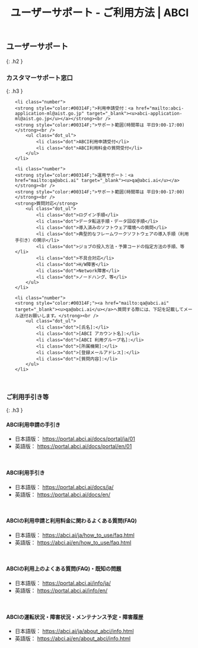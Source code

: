 ﻿---
layout: ja/how_to_use/user_support
title: ユーザーサポート - ご利用方法 | ABCI
permalink: /ja/how_to_use/user_support.html
---


## ユーザーサポート
{: .h2 }


### カスタマーサポート窓口
{: .h3 }

<ul class="number_ul">

	<li class="number">
	<strong style="color:#00314F;">利用申請受付：<a href="mailto:abci-application-ml@aist.go.jp" target="_blank"><u>abci-application-ml@aist.go.jp</u></a></strong><br />
	<strong style="color:#00314F;">サポート範囲(時間帯は 平日9:00-17:00)</strong><br />
		<ul class="dot_ul">
			<li class="dot">ABCI利用申請受付</li>
			<li class="dot">ABCI利用料金の質問受付</li>
		</ul>
	</li>

	<li class="number">
	<strong style="color:#00314F;">運用サポート：<a href="mailto:qa@abci.ai" target="_blank"><u>qa@abci.ai</u></a></strong><br />
	<strong style="color:#00314F;">サポート範囲(時間帯は 平日9:00-17:00)</strong><br />
	<strong>質問対応</strong>
		<ul class="dot_ul">
			<li class="dot">ログイン手順</li>
			<li class="dot">データ転送手順・データ回収手順</li>
			<li class="dot">導入済みのソフトウェア環境への質問</li>
			<li class="dot">典型的なフレームワークソフトウェアの導入手順（利用手引き）の開示</li>
			<li class="dot">ジョブの投入方法・予算コードの指定方法の手順、等</li>
			<li class="dot">不具合対応</li>
			<li class="dot">H/W障害</li>
			<li class="dot">Network障害</li>
			<li class="dot">ノードハング、等</li>
		</ul>
	</li>

	<li class="number">
	<strong style="color:#00314F;"><a href="mailto:qa@abci.ai" target="_blank"><u>qa@abci.ai</u></a>へ質問する際には、下記を記載してメール送付お願いします。</strong><br />
		<ul class="dot_ul">
			<li class="dot">[氏名]:</li>
			<li class="dot">[ABCI アカウント名]:</li>
			<li class="dot">[ABCI 利用グループ名]:</li>
			<li class="dot">[所属機関]:</li>
			<li class="dot">[登録メールアドレス]:</li>
			<li class="dot">[質問内容]:</li>
		</ul>
	</li>


</ul>
<br />


### ご利用手引き等
{: .h3 }

<h4 class="h4">ABCI利用申請の手引き</h4>

<ul class="dot_ul">
<li class="dot">日本語版： <a href="https://portal.abci.ai/docs/portal/ja/01" target="_blank"><u>https://portal.abci.ai/docs/portal/ja/01</u></a></li>
<li class="dot">英語版： <a href="https://portal.abci.ai/docs/portal/en/01" target="_blank"><u>https://portal.abci.ai/docs/portal/en/01</u></a></li>
</ul>


<br />
<h4 class="h4">ABCI利用手引き</h4>

<ul class="dot_ul">
<li class="dot">日本語版： <a href="https://portal.abci.ai/docs/ja/" target="_blank"><u>https://portal.abci.ai/docs/ja/</u></a></li>
<li class="dot">英語版： <a href="https://portal.abci.ai/docs/en/" target="_blank"><u>https://portal.abci.ai/docs/en/</u></a></li>
</ul>
<br />
<h4 class="h4">ABCIの利用申請と利用料金に関わるよくある質問(FAQ)</h4>

<ul class="dot_ul">
<li class="dot">日本語版： <a href="https://abci.ai/ja/how_to_use/faq.html" target="_blank"><u>https://abci.ai/ja/how_to_use/faq.html</u></a></li>
<li class="dot">英語版： <a href="https://abci.ai/en/how_to_use/faq.html" target="_blank"><u>https://abci.ai/en/how_to_use/faq.html</u></a></li>
</ul>
<br />

<h4 class="h4">ABCIの利用上のよくある質問(FAQ)・既知の問題</h4>

<ul class="dot_ul">
<li class="dot">日本語版： <a href="https://portal.abci.ai/info/ja/" target="_blank"><u>https://portal.abci.ai/info/ja/</u></a></li>
<li class="dot">英語版： <a href="https://portal.abci.ai/info/en/" target="_blank"><u>https://portal.abci.ai/info/en/</u></a></li>
</ul>
<br />

<h4 class="h4">ABCIの運転状況・障害状況・メンテナンス予定・障害履歴</h4>

<ul class="dot_ul">
<li class="dot">日本語版： <a href="https://abci.ai/ja/about_abci/info.html" target="_blank"><u>https://abci.ai/ja/about_abci/info.html</u></a></li>
<li class="dot">英語版： <a href="https://abci.ai/en/about_abci/info.html" target="_blank"><u>https://abci.ai/en/about_abci/info.html</u></a></li>
</ul>


